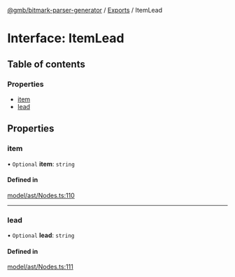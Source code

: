[@gmb/bitmark-parser-generator](../API.md) / [Exports](../modules.md) / ItemLead

# Interface: ItemLead

## Table of contents

### Properties

- [item](ItemLead.md#item)
- [lead](ItemLead.md#lead)

## Properties

### item

• `Optional` **item**: `string`

#### Defined in

[model/ast/Nodes.ts:110](https://github.com/getMoreBrain/bitmark-parser-generator/blob/7c62fdc/src/model/ast/Nodes.ts#L110)

___

### lead

• `Optional` **lead**: `string`

#### Defined in

[model/ast/Nodes.ts:111](https://github.com/getMoreBrain/bitmark-parser-generator/blob/7c62fdc/src/model/ast/Nodes.ts#L111)
